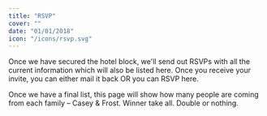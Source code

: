 ```yaml
---
title: "RSVP"
cover: ""
date: "01/01/2018"
icon: "/icons/rsvp.svg"
---
```


Once we have secured the hotel block, we'll send out RSVPs with all the current information which will also be listed here. Once you receive your invite, you can either mail it back OR you can RSVP here. 

Once we have a final list, this page will show how many people are coming from each family – Casey & Frost. Winner take all. Double or nothing.
